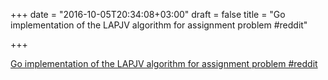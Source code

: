 +++
date = "2016-10-05T20:34:08+03:00"
draft = false
title = "Go implementation of the LAPJV algorithm for assignment problem  #reddit"

+++

<p><a href="https://t.co/7zxAME4lr9">Go implementation of the LAPJV algorithm for assignment problem  #reddit</a></p>
